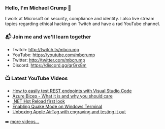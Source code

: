 ### Hello, I'm Michael Crump 👋

I work at Microsoft on security, compliance and identity. I also live stream topics regarding ethical hacking on Twitch and have a rad YouTube channel. 

### 📬 Join me and we'll learn together

- Twitch: http://twitch.tv/mbcrump
- YouTube: https://youtube.com/mbcrump
- Twitter: http://twitter.com/mbcrump
- Discord: https://discord.gg/qrGrx8m

### 📺 Latest YouTube Videos

<!-- YOUTUBE:START -->
- [How to easily test REST endpoints with Visual Studio Code](https://www.youtube.com/watch?v=LmfdPsq4IVs)
- [Azure Bicep - What it is and why you should care](https://www.youtube.com/watch?v=MYVMmXFV478)
- [.NET Hot Reload first look](https://www.youtube.com/watch?v=3y5ACfQbsHk)
- [Enabling Quake Mode on Windows Terminal](https://www.youtube.com/watch?v=vVy8XnDnslU)
- [Unboxing Apple AirTag with engraving and testing it out](https://www.youtube.com/watch?v=exBMOkWoCzI)
<!-- YOUTUBE:END -->

➡️ [more videos...](https://youtube.com/mbcrump)

